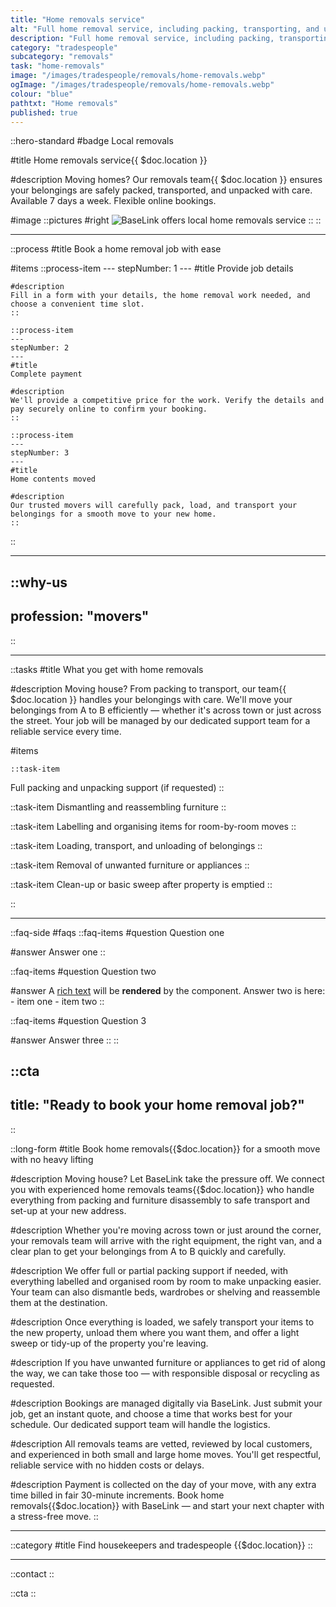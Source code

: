 ```yaml
---
title: "Home removals service"
alt: "Full home removal service, including packing, transporting, and unpacking"
description: "Full home removal service, including packing, transporting, and unpacking"
category: "tradespeople"
subcategory: "removals"
task: "home-removals"
image: "/images/tradespeople/removals/home-removals.webp"
ogImage: "/images/tradespeople/removals/home-removals.webp"
colour: "blue"
pathtxt: "Home removals"
published: true
---
```


::hero-standard
#badge
Local removals

#title
Home removals service{{ $doc.location }}

#description
Moving homes? Our removals team{{ $doc.location }} ensures your belongings are safely packed, transported, and unpacked with care. Available 7 days a week. Flexible online bookings.

#image
    ::pictures
    #right
    ![BaseLink offers local home removals service](/images/tradespeople/removals/home-removals.webp)
    ::
::

---

::process
#title
Book a home removal job with ease

#items
    ::process-item
    ---
    stepNumber: 1
    ---
    #title
    Provide job details

    #description
    Fill in a form with your details, the home removal work needed, and choose a convenient time slot.
    ::
    
    ::process-item
    ---
    stepNumber: 2
    ---
    #title
    Complete payment

    #description
    We'll provide a competitive price for the work. Verify the details and pay securely online to confirm your booking.
    ::

    ::process-item
    ---
    stepNumber: 3
    ---
    #title
    Home contents moved

    #description
    Our trusted movers will carefully pack, load, and transport your belongings for a smooth move to your new home.
    ::
::

---

::why-us
---
profession: "movers"
---
::

---

::tasks
#title
What you get with home removals

#description
Moving house? From packing to transport, our team{{ $doc.location }} handles your belongings with care. We'll move your belongings from A to B efficiently — whether it's across town or just across the street. Your job will be managed by our dedicated support team for a reliable service every time.

#items

    ::task-item
  Full packing and unpacking support (if requested)
  ::

  ::task-item
  Dismantling and reassembling furniture
  ::

  ::task-item
  Labelling and organising items for room-by-room moves
  ::

  ::task-item
  Loading, transport, and unloading of belongings
  ::

  ::task-item
  Removal of unwanted furniture or appliances
  ::

  ::task-item
  Clean-up or basic sweep after property is emptied
  ::

::

---

::faq-side
#faqs
  ::faq-items
  #question
  Question one

  #answer
  Answer one
  ::

  ::faq-items
  #question
  Question two

  #answer
  A [rich text](/services/commercial-cleaning) will be **rendered** by the component.
  Answer two is here:
    - item one
    - item two
  ::

  ::faq-items
  #question
  Question 3

  #answer
  Answer three
  ::
::

::cta
---
title: "Ready to book your home removal job?"
---
::

::long-form
#title
Book home removals{{$doc.location}} for a smooth move with no heavy lifting

#description
Moving house? Let BaseLink take the pressure off. We connect you with experienced home removals teams{{$doc.location}} who handle everything from packing and furniture disassembly to safe transport and set-up at your new address.

#description
Whether you're moving across town or just around the corner, your removals team will arrive with the right equipment, the right van, and a clear plan to get your belongings from A to B quickly and carefully.

#description
We offer full or partial packing support if needed, with everything labelled and organised room by room to make unpacking easier. Your team can also dismantle beds, wardrobes or shelving and reassemble them at the destination.

#description
Once everything is loaded, we safely transport your items to the new property, unload them where you want them, and offer a light sweep or tidy-up of the property you're leaving.

#description
If you have unwanted furniture or appliances to get rid of along the way, we can take those too — with responsible disposal or recycling as requested.

#description
Bookings are managed digitally via BaseLink. Just submit your job, get an instant quote, and choose a time that works best for your schedule. Our dedicated support team will handle the logistics.

#description
All removals teams are vetted, reviewed by local customers, and experienced in both small and large home moves. You'll get respectful, reliable service with no hidden costs or delays.

#description
Payment is collected on the day of your move, with any extra time billed in fair 30-minute increments. Book home removals{{$doc.location}} with BaseLink — and start your next chapter with a stress-free move.
::

---

::category
#title
Find housekeepers and tradespeople {{$doc.location}}
::

---

::contact
::

::cta
::